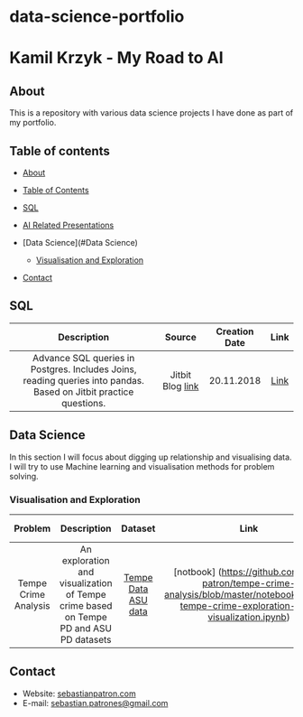 # data-science-portfolio

# Kamil Krzyk - My Road to AI

## About
This is a repository with various data science projects I have done as part of my portfolio.

## Table of contents
- [About](#about)
- [Table of Contents](#table-of-contents)
- [SQL](#SQL)
- [AI Related Presentations](#ai-related-presentations)
- [Data Science](#Data Science)
	+ [Visualisation and Exploration](#visualisation-and-exploration)

- [Contact](#contact)

## SQL
| Description  | Source | Creation Date | Link |
| :---: | :---: | :---: | :---: |
| Advance SQL queries in Postgres. Includes Joins, reading queries into pandas. Based on Jitbit practice questions. | Jitbit Blog [link](https://www.jitbit.com/news/181-jitbits-sql-interview-questions/) | 20.11.2018 | [Link](https://github.com/seb-patron/jitbit-sql-practice/blob/master/notebooks/0001-jitbit-sql-questions.ipynb) |


## Data Science
In this section I will focus about digging up relationship and visualising data. I will try to use Machine learning and visualisation methods for problem solving.

### Visualisation and Exploration
| Problem | Description | Dataset | Link | Creation Date | Last Update |
| :---: | :---: | :---: | :---: | :---: | :---: |
| Tempe Crime Analysis | An exploration and visualization of Tempe crime based on Tempe PD and ASU PD datasets | [Tempe Data]( https://data-tempegov.opendata.arcgis.com/datasets/02533928ed1649d2ac773c8ebf50f37d_1?geometry=-111.959%2C33.414%2C-111.899%2C33.426) [ASU data]( https://moto.data.socrata.com/dataset/Arizona-State-University-Police-Department/6fzp-yqnh) | [notbook] (https://github.com/seb-patron/tempe-crime-analysis/blob/master/notebooks/0001-tempe-crime-exploration-and-visualization.ipynb) | 15.20.2018 | 19.11.2018 |




## Contact
- Website: [sebastianpatron.com](sebastianpatron.com)
- E-mail: sebastian.patrones@gmail.com
